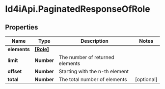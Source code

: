 # Id4iApi.PaginatedResponseOfRole

## Properties
Name | Type | Description | Notes
------------ | ------------- | ------------- | -------------
**elements** | [**[Role]**](Role.md) |  | 
**limit** | **Number** | The number of returned elements | 
**offset** | **Number** | Starting with the n-th element | 
**total** | **Number** | The total number of elements | [optional] 


